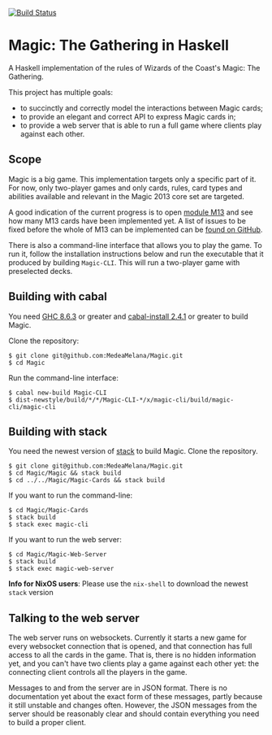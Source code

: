 [![Build Status](https://secure.travis-ci.org/MedeaMelana/Magic.png?branch=master)](https://travis-ci.org/MedeaMelana/Magic)

# Magic: The Gathering in Haskell

A Haskell implementation of the rules of Wizards of the Coast's Magic: The
Gathering.

This project has multiple goals:

* to succinctly and correctly model the interactions between Magic cards;
* to provide an elegant and correct API to express Magic cards in;
* to provide a web server that is able to run a full game where clients play against each other.

## Scope

Magic is a big game. This implementation targets only a specific part of it.
For now, only two-player games and only cards, rules, card types and abilities
available and relevant in the Magic 2013 core set are targeted.

A good indication of the current progress is to open [module M13](/Magic-Cards/src/Magic/M13.hs) and see how many M13 cards have been implemented yet. A list of issues to be fixed before the whole of M13 can be implemented can be [found on GitHub](https://github.com/MedeaMelana/Magic/milestone/1).

There is also a command-line interface that allows you to play the game. To run it, follow the installation instructions below and run the executable that it produced by building `Magic-CLI`. This will run a two-player game with preselected decks.

## Building with cabal

You need [GHC 8.6.3](https://www.haskell.org/ghc/download_ghc_8_6_3) or greater and [cabal-install 2.4.1](https://www.haskell.org/cabal/download.html) or greater to build Magic.

Clone the repository:

```
$ git clone git@github.com:MedeaMelana/Magic.git
$ cd Magic
```

Run the command-line interface:

```
$ cabal new-build Magic-CLI
$ dist-newstyle/build/*/*/Magic-CLI-*/x/magic-cli/build/magic-cli/magic-cli
```

## Building with stack

You need the newest version of [stack](https://github.com/commercialhaskell/stack/blob/master/doc/GUIDE.md) to build Magic.
Clone the repository.

```
$ git clone git@github.com:MedeaMelana/Magic.git
$ cd Magic/Magic && stack build
$ cd ../../Magic/Magic-Cards && stack build
```

If you want to run the command-line:

```
$ cd Magic/Magic-Cards
$ stack build
$ stack exec magic-cli
```

If you want to run the web server:

```
$ cd Magic/Magic-Web-Server
$ stack build
$ stack exec magic-web-server
```

**Info for NixOS users**: Please use the `nix-shell` to download the newest `stack` version


## Talking to the web server

The web server runs on websockets. Currently it starts a new game for every websocket connection that is opened, and that connection has full access to all the cards in the game. That is, there is no hidden information yet, and you can't have two clients play a game against each other yet: the connecting client controls all the players in the game.

Messages to and from the server are in JSON format. There is no documentation yet about the exact form of these messages, partly because it still unstable and changes often. However, the JSON messages from the server should be reasonably clear and should contain everything you need to build a proper client.
